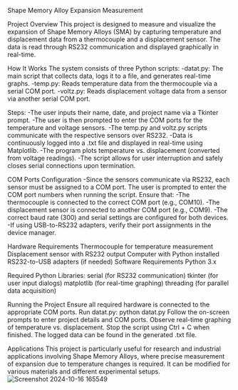 Shape Memory Alloy Expansion Measurement

Project Overview
This project is designed to measure and visualize the expansion of Shape Memory Alloys (SMA) by capturing temperature and displacement data from a thermocouple and a displacement sensor. The data is read through RS232 communication and displayed graphically in real-time.

How It Works
The system consists of three Python scripts:
  -datat.py: The main script that collects data, logs it to a file, and generates real-time graphs.
  -temp.py: Reads temperature data from the thermocouple via a serial COM port.
  -voltz.py: Reads displacement voltage data from a sensor via another serial COM port.

Steps:
  -The user inputs their name, date, and project name via a Tkinter prompt.
  -The user is then prompted to enter the COM ports for the temperature and voltage sensors.
  -The temp.py and voltz.py scripts communicate with the respective sensors over RS232.
  -Data is continuously logged into a .txt file and displayed in real-time using Matplotlib.
  -The program plots temperature vs. displacement (converted from voltage readings).
  -The script allows for user interruption and safely closes serial connections upon termination.

COM Ports Configuration
  -Since the sensors communicate via RS232, each sensor must be assigned to a COM port. The user is prompted to enter the COM port numbers when running the script. Ensure that:
  -The thermocouple is connected to the correct COM port (e.g., COM10).
  -The displacement sensor is connected to another COM port (e.g., COM9).
  -The correct baud rate (300) and serial settings are configured for both devices.
  -If using USB-to-RS232 adapters, verify their port assignments in the device manager.

Hardware Requirements
  Thermocouple for temperature measurement
  Displacement sensor with RS232 output
  Computer with Python installed
  RS232-to-USB adapters (if needed)
  Software Requirements
  Python 3.x

Required Python Libraries:
  serial (for RS232 communication)
  tkinter (for user input dialogs)
  matplotlib (for real-time graphing)
  threading (for parallel data acquisition)

Running the Project
  Ensure all required hardware is connected to the appropriate COM ports.
  Run datat.py:
  python datat.py
  Follow the on-screen prompts to enter project details and COM ports.
  Observe real-time graphing of temperature vs. displacement.
  Stop the script using Ctrl + C when finished.
  The logged data can be found in the generated .txt file.

Applications
  This project is particularly useful for research and industrial applications involving Shape Memory Alloys, where precise measurement of expansion due to temperature changes is required. It can be modified for various materials and different experimental setups.
![Screenshot 2024-10-16 165549](https://github.com/user-attachments/assets/46bb7b1d-3a4d-44b3-b051-707a8277172e)


